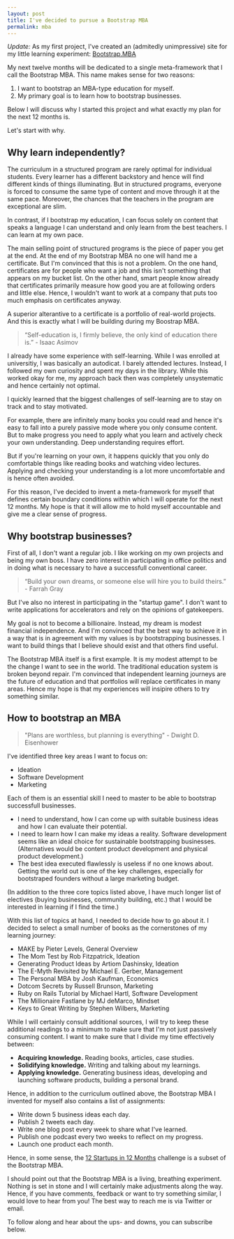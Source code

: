 ```yaml
---
layout: post
title: I've decided to pursue a Bootstrap MBA
permalink: mba
---
```


*Update:* As my first project, I've created an (admitedly unimpressive) site for my little learning experiment: [Bootstrap.MBA](http://bootstrap.mba)

My next twelve months will be dedicated to a single meta-framework that I call the Bootstrap MBA. This name makes sense for two reasons:

1. I want to bootstrap an MBA-type education for myself. 
2. My primary goal is to learn how to bootstrap businesses. 

Below I will discuss why I started this project and what exactly my plan for the next 12 months is.

Let's start with why. 

## Why learn independently?

The curriculum in a structured program are rarely optimal for individual students. Every learner has a different backstory and hence will find different kinds of things illuminating. But in structured programs, everyone is forced to consume the same type of content and move through it at the same pace. Moreover, the chances that the teachers in the program are exceptional are slim. 

In contrast, if I bootstrap my education, I can focus solely on content that speaks a language I can understand and only learn from the best teachers. I can learn at my own pace.

The main selling point of structured programs is the piece of paper you get at the end. At the end of my Bootstrap MBA no one will hand me a certificate. But I'm convinced that this is not a problem. On the one hand, certificates are for people who want a job and this isn't something that appears on my bucket list. On the other hand, smart people know already that certificates primarily measure how good you are at following orders and little else. Hence, I wouldn't want to work at a company that puts too much emphasis on certificates anyway.

A superior alterantive to a certificate is a portfolio of real-world projects. And this is exactly what I will be building during my Boostrap MBA. 

> “Self-education is, I firmly believe, the only kind of education there is.” - Isaac Asimov

I already have some experience with self-learning. While I was enrolled at universitiy, I was basically an autodicat. I barely attended lectures. Instead, I followed my own curiosity and spent my days in the library. While this worked okay for me, my approach back then was completely unsystematic and hence certainly not optimal.

I quickly learned that the biggest challenges of self-learning are to stay on track and to stay motivated. 

For example, there are infinitely many books you could read and hence it's easy to fall into a purely passive mode where you only consume content. But to make progress you need to apply what you learn and actively check your own understanding. Deep understanding requires effort. 

But if you're learning on your own, it happens quickly that you only do comfortable things like reading books and watching video lectures. Applying and checking your understanding is a lot more uncomfortable and is hence often avoided.

For this reason, I've decided to invent a meta-framework for myself that defines certain boundary conditions within which I will operate for the next 12 months. My hope is that it will allow me to hold myself accountable and give me a clear sense of progress.

## Why bootstrap businesses?

First of all, I don't want a regular job. I like working on my own projects and being my own boss. I have zero interest in participating in office politics and in doing what is necessary to have a successfull conventional career. 

> “Build your own dreams, or someone else will hire you to build theirs.” - Farrah Gray

But I've also no interest in participating in the "startup game". I don't want to write applications for accelerators and rely on the opinions of gatekeepers. 

My goal is not to become a billionaire. Instead, my dream is modest financial independence. And I'm convinced that the best way to achieve it in a way that is in agreement with my values is by bootstrapping businesses. I want to build things that I believe should exist and that others find useful. 

The Bootstrap MBA itself is a first example. It is my modest attempt to be the change I want to see in the world. The traditional education system is broken beyond repair. I'm convinced that independent learning journeys are the future of education and that portfolios will replace certificates in many areas. Hence my hope is that my experiences will insipire others to try something similar.

## How to bootstrap an MBA

> "Plans are worthless, but planning is everything" - Dwight D. Eisenhower

I've identified three key areas I want to focus on:

- Ideation
- Software Development
- Marketing

Each of them is an essential skill I need to master to be able to bootstrap successfull businesses. 

- I need to understand, how I can come up with suitable business ideas and how I can evaluate their potential.
- I need to learn how I can make my ideas a reality. Software development seems like an ideal choice for sustainable bootstrapping businesses. (Alternatives would be content product development and physical product development.)
- The best idea executed flawlessly is useless if no one knows about. Getting the world out is one of the key challenges, especially for bootstraped founders without a large marketing budget.

(In addition to the three core topics listed above, I have much longer list of electives (buying businesses, community building, etc.)  that I would be interested in learning if I find the time.)

With this list of topics at hand, I needed to decide how to go about it. I decided to select a small number of books as the cornerstones of my learning journey:

- MAKE by Pieter Levels,	General Overview
- The Mom Test by Rob Fitzpatrick,	Ideation
- Generating Product Ideas by Artiom Dashinsky,	Ideation
- The E-Myth Revisited by Michael E. Gerber,	Management
- The Personal MBA by Josh Kaufman,	Economics
- Dotcom Secrets by Russell Brunson,	Marketing
- Ruby on Rails Tutorial by Michael Hartl,	Software Development
- The Millionaire Fastlane by MJ deMarco,	Mindset
- Keys to Great Writing by Stephen Wilbers,	Marketing

While I will certainly consult additional sources, I will try to keep these additional readings to a minimum to make sure that I'm not just passively consuming content.  I want to make sure that I divide my time effectively between:

- **Acquiring knowledge.** Reading books, articles, case studies.
- **Solidifying knowledge.** Writing and talking about my learnings.
- **Applying knowledge.** Generating business ideas, developing and launching software products, building a personal brand.

Hence, in addition to the curriculum outlined above, the Bootstrap MBA I invented for myself also contains a list of assignments:

- Write down 5 business ideas each day.
- Publish 2 tweets each day.
- Write one blog post every week to share what I've learned.
- Publish one podcast every two weeks to reflect on my progress.
- Launch one product each month.

  
Hence, in some sense, the [12 Startups in 12 Months](https://levels.io/12-startups-12-months/) challenge is a subset of the Bootstrap MBA.

I should point out that the Bootstrap MBA is a living, breathing experiment. Nothing is set in stone and I will certainly make adjustments along the way. Hence, if you have comments, feedback or want to try something similar, I would love to hear from you! The best way to reach me is via Twitter or email. 




To follow along and hear about the ups- and downs, you can subscribe below.